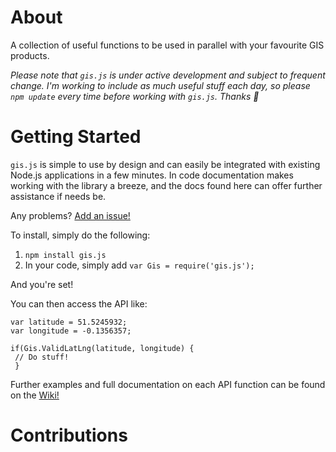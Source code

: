 # About

A collection of useful functions to be used in parallel with your favourite GIS products. 

*Please note that `gis.js` is under active development and subject to frequent change. I'm working to include as much useful stuff each day, so please `npm update` every time before working with `gis.js`. Thanks 💖* 

# Getting Started

`gis.js` is simple to use by design and can easily be integrated with existing Node.js applications in a few minutes.
In code documentation makes working with the library a breeze, and the docs found here can offer further assistance if needs be.

Any problems? [Add an issue!](https://github.com/james-gould/GIS.js/issues)

To install, simply do the following:

1. `npm install gis.js`
2. In your code, simply add `var Gis = require('gis.js');`

And you're set!

You can then access the API like:

```
var latitude = 51.5245932;
var longitude = -0.1356357;

if(Gis.ValidLatLng(latitude, longitude) {
 // Do stuff!
 }
 ```
 
 Further examples and full documentation on each API function can be found on the [Wiki!](https://github.com/james-gould/GIS.js/wiki)

# Contributions

